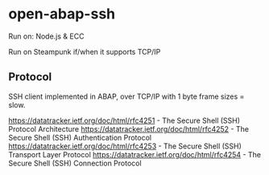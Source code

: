 # open-abap-ssh

Run on: Node.js & ECC

Run on Steampunk if/when it supports TCP/IP

## Protocol
SSH client implemented in ABAP, over TCP/IP with 1 byte frame sizes = slow.

https://datatracker.ietf.org/doc/html/rfc4251 - The Secure Shell (SSH) Protocol Architecture
https://datatracker.ietf.org/doc/html/rfc4252 - The Secure Shell (SSH) Authentication Protocol
https://datatracker.ietf.org/doc/html/rfc4253 - The Secure Shell (SSH) Transport Layer Protocol
https://datatracker.ietf.org/doc/html/rfc4254 - The Secure Shell (SSH) Connection Protocol
